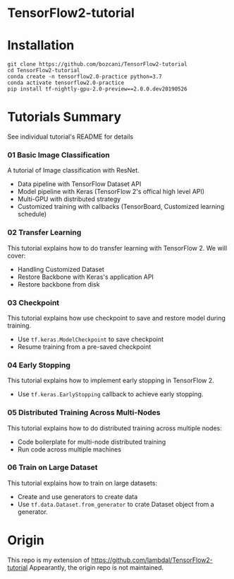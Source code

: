 # TensorFlow2-tutorial


# Installation

```
git clone https://github.com/bozcani/TensorFlow2-tutorial
cd TensorFlow2-tutorial
conda create -n tensorflow2.0-practice python=3.7
conda activate tensorflow2.0-practice
pip install tf-nightly-gpu-2.0-preview==2.0.0.dev20190526
```


# Tutorials Summary

See individual tutorial's README for details

### 01 Basic Image Classification

A tutorial of Image classification with ResNet. 
* Data pipeline with TensorFlow Dataset API
* Model pipeline with Keras (TensorFlow 2's offical high level API)
* Multi-GPU with distributed strategy
* Customized training with callbacks (TensorBoard, Customized learning schedule)

### 02 Transfer Learning
This tutorial explains how to do transfer learning with TensorFlow 2. We will cover:

* Handling Customized Dataset
* Restore Backbone with Keras's application API
* Restore backbone from disk

### 03 Checkpoint
This tutorial explains how use checkpoint to save and restore model during training.

* Use ```tf.keras.ModelCheckpoint``` to save checkpoint
* Resume training from a pre-saved checkpoint

### 04 Early Stopping
This tutorial explains how to implement early stopping in TensorFlow 2.

* Use ```tf.keras.EarlyStopping``` callback to achieve early stopping.

### 05 Distributed Training Across Multi-Nodes
This tutorial explains how to do distributed training across multiple nodes:

* Code boilerplate for multi-node distributed training
* Run code across multiple machines

### 06 Train on Large Dataset
This tutorial explains how to train on large datasets:

* Create and use generators to create data
* Use ```tf.data.Dataset.from_generator``` to crate Dataset object from a generator.

# Origin

This repo is my extension of https://github.com/lambdal/TensorFlow2-tutorial
Appearantly, the origin repo is not maintained.
